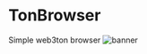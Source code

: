 # TonBrowser
Simple web3ton browser
![banner](https://github.com/attikusfinch/TonBrowser/assets/57581726/15d6ba12-13cf-4f77-8dd5-54aa792290b0)
